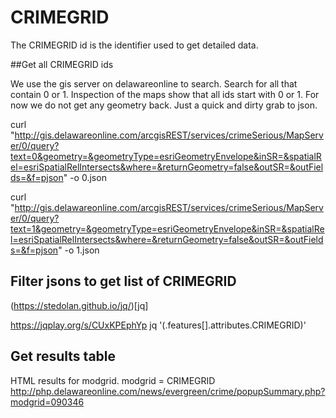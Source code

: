 # CRIMEGRID

The CRIMEGRID id is the identifier used to get detailed data.


##Get all CRIMEGRID ids

We use the gis server on delawareonline to search.  Search for all that contain 0 or 1.  Inspection of the maps show that all ids start with 0 or 1.  For now we do not get any geometry back.  Just a quick and dirty grab to json.

curl "http://gis.delawareonline.com/arcgisREST/services/crimeSerious/MapServer/0/query?text=0&geometry=&geometryType=esriGeometryEnvelope&inSR=&spatialRel=esriSpatialRelIntersects&where=&returnGeometry=false&outSR=&outFields=&f=pjson" -o 0.json

curl "http://gis.delawareonline.com/arcgisREST/services/crimeSerious/MapServer/0/query?text=1&geometry=&geometryType=esriGeometryEnvelope&inSR=&spatialRel=esriSpatialRelIntersects&where=&returnGeometry=false&outSR=&outFields=&f=pjson" -o 1.json


## Filter jsons to get list of CRIMEGRID

(https://stedolan.github.io/jq/)[jq]

https://jqplay.org/s/CUxKPEphYp
jq '(.features[].attributes.CRIMEGRID)'

## Get results table

HTML results for modgrid.  modgrid = CRIMEGRID
http://php.delawareonline.com/news/evergreen/crime/popupSummary.php?modgrid=090346
